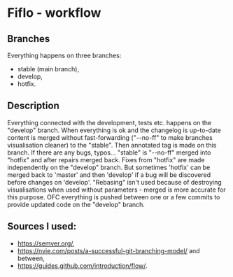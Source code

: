 # Fiflo - workflow

## Branches
Everything happens on three branches:
- stable (main branch),
- develop,
- hotfix.

## Description
Everything connected with the development, tests etc. happens on the "develop"
branch. When everything is ok and the changelog is up-to-date content is merged
without fast-forwarding ("--no-ff" to make branches visualisation cleaner) to
the "stable". Then annotated tag is made on this branch. If there are any bugs,
typos... "stable" is "--no-ff" merged into "hotfix" and after repairs merged
back. Fixes from "hotfix" are made independently on the "develop" branch. But
sometimes 'hotfix' can be merged back to 'master' and then 'develop' if a bug
will be discovered before changes on 'develop'. "Rebasing" isn't used because
of destroying visualisations when used without parameters - merged is more
accurate for this purpose. OFC everything is pushed between one or a few
commits to provide updated code on the "develop" branch.

## Sources I used:
- https://semver.org/,
- https://nvie.com/posts/a-successful-git-branching-model/ and between,
- https://guides.github.com/introduction/flow/.
